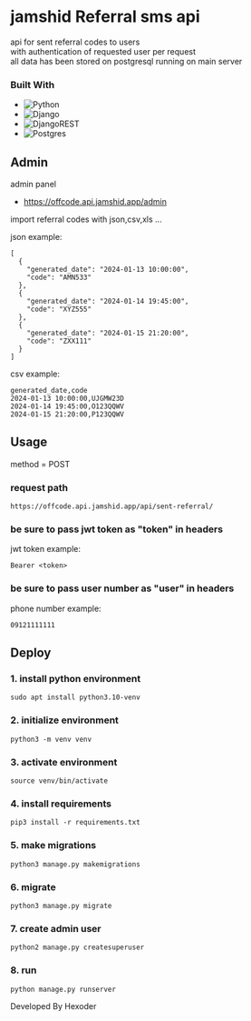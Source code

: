 # jamshid Referral sms api
api for sent referral codes to users<br>
with authentication of requested user per request<br>
all data has been stored on postgresql running on main server

### Built With
* ![Python](https://img.shields.io/badge/python-3670A0?style=for-the-badge&logo=python&logoColor=ffdd54)
* ![Django](https://img.shields.io/badge/django-%23092E20.svg?style=for-the-badge&logo=django&logoColor=white)
* ![DjangoREST](https://img.shields.io/badge/DJANGO-REST-ff1709?style=for-the-badge&logo=django&logoColor=white&color=ff1709&labelColor=gray)
* ![Postgres](https://img.shields.io/badge/postgres-%23316192.svg?style=for-the-badge&logo=postgresql&logoColor=white)

## Admin

admin panel
* https://offcode.api.jamshid.app/admin

import referral codes with json,csv,xls ...

json example:
```console
[
  {
    "generated_date": "2024-01-13 10:00:00",
    "code": "AMN533"
  },
  {
    "generated_date": "2024-01-14 19:45:00",
    "code": "XYZ555"
  },
  {
    "generated_date": "2024-01-15 21:20:00",
    "code": "ZXX111"
  }
]
```
csv example:
```console
generated_date,code
2024-01-13 10:00:00,UJGMW23D
2024-01-14 19:45:00,O123QQWV
2024-01-15 21:20:00,P123QQWV
```

## Usage

method = POST

### request path
```console
https://offcode.api.jamshid.app/api/sent-referral/
```
### be sure to pass jwt token as "token" in headers
jwt token example:
```console
Bearer <token>
```
### be sure to pass user number as "user" in headers
phone number example:
```console
09121111111
```
  
## Deploy

### 1. install python environment
```console
sudo apt install python3.10-venv
```
### 2. initialize environment
```console
python3 -m venv venv
```
### 3. activate environment
```console
source venv/bin/activate
```
### 4. install requirements
```console
pip3 install -r requirements.txt
```
### 5. make migrations
```console
python3 manage.py makemigrations
```
### 6. migrate
```console
python3 manage.py migrate
```
### 7. create admin user
```console
python2 manage.py createsuperuser
```
### 8. run
```console
python manage.py runserver
```

Developed By Hexoder
